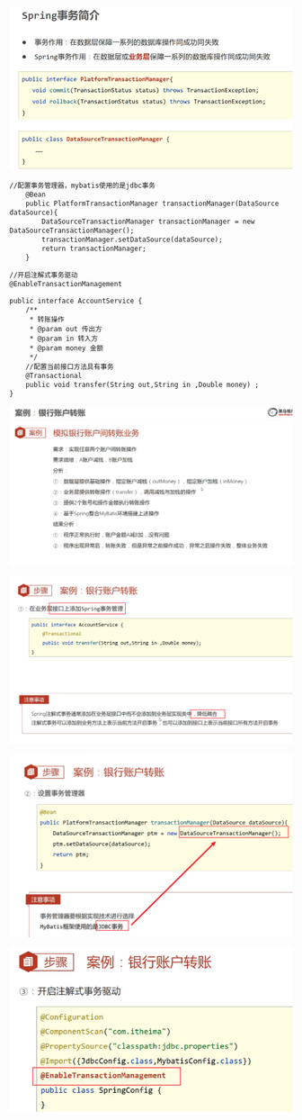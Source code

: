 ![alt text](<assets/38. Spring事务简介/image.png>)
```
//配置事务管理器，mybatis使用的是jdbc事务
    @Bean
    public PlatformTransactionManager transactionManager(DataSource dataSource){
        DataSourceTransactionManager transactionManager = new DataSourceTransactionManager();
        transactionManager.setDataSource(dataSource);
        return transactionManager;
    }

```
```
//开启注解式事务驱动
@EnableTransactionManagement
```
```
public interface AccountService {
    /**
     * 转账操作
     * @param out 传出方
     * @param in 转入方
     * @param money 金额
     */
    //配置当前接口方法具有事务
    @Transactional
    public void transfer(String out,String in ,Double money) ;
}
```
![alt text](<assets/38. Spring事务简介/image-1.png>)

![alt text](<assets/38. Spring事务简介/image-2.png>)

![alt text](<assets/38. Spring事务简介/image-3.png>)

![alt text](<assets/38. Spring事务简介/image-4.png>)